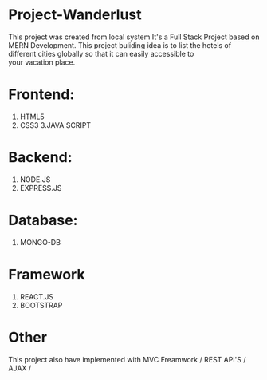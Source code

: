 
# Project-Wanderlust

 This project was created from local system
 It's a Full Stack Project based on MERN Development.  This project buliding idea is to list the hotels of different cities globally so that it can easily accessible to    
 your vacation place.
 
#  Frontend:
1. HTML5
2. CSS3
   3.JAVA SCRIPT

# Backend:
1. NODE.JS
2. EXPRESS.JS

# Database:
1. MONGO-DB

# Framework
1. REACT.JS
2. BOOTSTRAP

# Other
  This project also have implemented with  MVC Freamwork / REST API'S / AJAX / 

  



